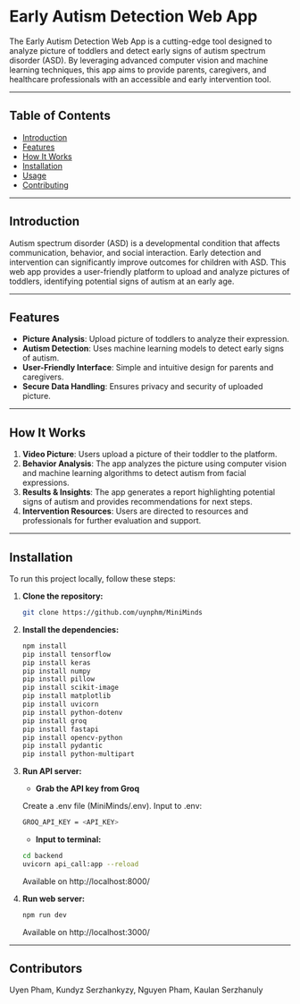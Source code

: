 # Early Autism Detection Web App

The Early Autism Detection Web App is a cutting-edge tool designed to analyze picture of toddlers and detect early signs of autism spectrum disorder (ASD). By leveraging advanced computer vision and machine learning techniques, this app aims to provide parents, caregivers, and healthcare professionals with an accessible and early intervention tool.

---

## Table of Contents
- [Introduction](#introduction)
- [Features](#features)
- [How It Works](#how-it-works)
- [Installation](#installation)
- [Usage](#usage)
- [Contributing](#contributing)

---

## Introduction
Autism spectrum disorder (ASD) is a developmental condition that affects communication, behavior, and social interaction. Early detection and intervention can significantly improve outcomes for children with ASD. This web app provides a user-friendly platform to upload and analyze pictures of toddlers, identifying potential signs of autism at an early age.

---

## Features
- **Picture Analysis**: Upload picture of toddlers to analyze their expression.
- **Autism Detection**: Uses machine learning models to detect early signs of autism.
- **User-Friendly Interface**: Simple and intuitive design for parents and caregivers.
- **Secure Data Handling**: Ensures privacy and security of uploaded picture.

---

## How It Works
1. **Video Picture**: Users upload a picture of their toddler to the platform.
2. **Behavior Analysis**: The app analyzes the picture using computer vision and machine learning algorithms to detect autism from facial expressions.
3. **Results & Insights**: The app generates a report highlighting potential signs of autism and provides recommendations for next steps.
4. **Intervention Resources**: Users are directed to resources and professionals for further evaluation and support.

---

## Installation
To run this project locally, follow these steps:

1. **Clone the repository:**
   ```bash
   git clone https://github.com/uynphm/MiniMinds
   ```

2. **Install the dependencies:**
   ```bash
   npm install
   pip install tensorflow
   pip install keras
   pip install numpy
   pip install pillow
   pip install scikit-image
   pip install matplotlib
   pip install uvicorn
   pip install python-dotenv
   pip install groq
   pip install fastapi
   pip install opencv-python
   pip install pydantic
   pip install python-multipart
   ```
3. **Run API server:**
   
   -  **Grab the API key from Groq**

   Create a .env file (MiniMinds/.env). Input to .env:
   ```bash
   GROQ_API_KEY = <API_KEY>
   ```

   -  **Input to terminal:**
   ```bash
   cd backend
   uvicorn api_call:app --reload
   ```

   Available on http://localhost:8000/
4. **Run web server:**
   ```bash
   npm run dev
   ```

   Available on http://localhost:3000/
---


## Contributors
Uyen Pham, Kundyz Serzhankyzy, Nguyen Pham, Kaulan Serzhanuly
